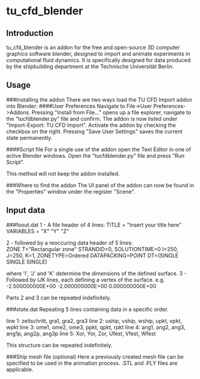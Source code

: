 tu_cfd_blender
==============

Introduction
------------
tu_cfd_blender is an addon for the free and open-source 3D computer graphics software blender, designed to import and
animate experiments in computational fluid dynamics.
It is specifically designed for data produced by the shipbuilding department at the Technische Universität Berlin.



Usage
-----
###Installing the addon
There are two ways load the TU CFD Import addon into Blender:
####User Preferences
Navigate to File->User Preferences->Addons.
Pressing "Install from File..." opens up a file explorer, navigate to the "tucfdblender.py" file and confirm.
The addon is now listed under "Import-Export: TU CFD Import".
Activate the addon by checking the checkbox on the right.
Pressing "Save User Settings" saves the current state permanently.

####Script file
For a single use of the addon open the Text Editor in one of active Blender windows.
Open the "tucfdblender.py" file and press "Run Script".

This method will not keep the addon installed.

###Where to find the addon
The UI panel of the addon can now be found in the "Properties" window under the register "Scene".



Input data
----------
###foout.dat
1 - A file header of 4 lines:
TITLE     = "Insert your title here"
VARIABLES = "X"
"Y"
"Z"

2 - followed by a reoccuring data header of 5 lines:  
ZONE T="Rectangular zone"
STRANDID=0, SOLUTIONTIME=0
I=250, J=250, K=1, ZONETYPE=Ordered
DATAPACKING=POINT
DT=(SINGLE SINGLE SINGLE)

where 'I', 'J' and 'K' determine the dimensions of the defined surface.
3 - Followed by I*J*K lines, each defining a vertex of the surface.
e.g. -2.500000000E+00 -2.000000000E+00 0.000000000E+00

Parts 2 and 3 can be repeated indefinitely.

###state.dat
Repeating 5 lines containing data in a specific order.

line 1: zeitschritt, gra1, gra2, gra3
line 2: uship, vship, wship, upkt, vpkt, wpkt
line 3: ome1, ome2, ome3, ppkt, qpkt, rpkt
line 4: ang1, ang2, ang3, ang1p, ang2p, ang3p
line 5: Xor, Yor, Zor, Ufest, Vfest, Wfest

This structure can be repeated indefinitely.

###Ship mesh file (optional)
Here a previously created mesh file can be specified to be used in the animation process.
.STL and .PLY files are applicable.